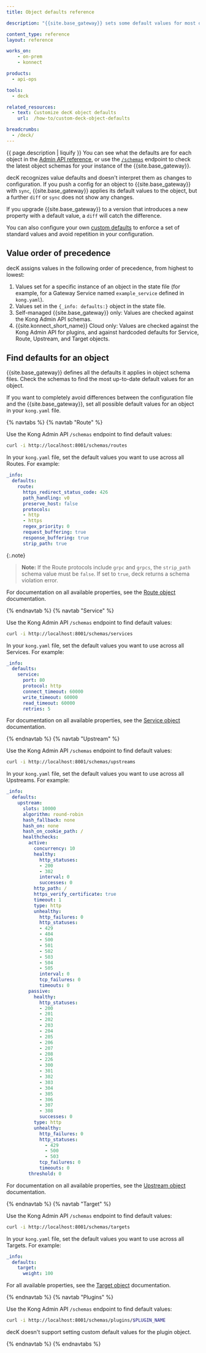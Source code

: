 ```yaml
---
title: Object defaults reference

description: "{{site.base_gateway}} sets some default values for most objects, including Kong plugins."

content_type: reference
layout: reference

works_on:
    - on-prem
    - konnect

products:
  - api-ops

tools:
  - deck

related_resources:
  - text: Customize decK object defaults
    url:  /how-to/custom-deck-object-defaults

breadcrumbs:
  - /deck/
---
```


{{ page.description | liquify }} You can see what the defaults are for each object in the
[Admin API reference](https://docs.konghq.com/gateway/latest/admin-api/), or use the
[`/schemas`](#find-defaults-for-an-object) endpoint to
check the latest object schemas for your instance of the {{site.base_gateway}}.

decK recognizes value defaults and doesn't interpret them as changes to
configuration. If you push a config for an object to {{site.base_gateway}} with
`sync`, {{site.base_gateway}} applies its default values to the object,
but a further `diff` or `sync` does not show any changes.

If you upgrade {{site.base_gateway}} to a version that introduces a new
property with a default value, a `diff` will catch the difference.

You can also configure your own [custom defaults](#set-custom-defaults) to
enforce a set of standard values and avoid repetition in your configuration.

## Value order of precedence

decK assigns values in the following order of precedence, from highest to lowest:

1. Values set for a specific instance of an object in the state file
(for example, for a Gateway Service named `example_service` defined in `kong.yaml`).
2. Values set in the `{_info: defaults:}` object in the state file.
3. Self-managed {{site.base_gateway}} only: Values are checked against the Kong
Admin API schemas.
4. {{site.konnect_short_name}} Cloud only: Values are checked against the Kong Admin API for plugins,
and against hardcoded defaults for Service, Route, Upstream, and Target objects.

## Find defaults for an object

{{site.base_gateway}} defines all the defaults it applies in object schema files.
Check the schemas to find the most up-to-date default values for an object.

If you want to completely avoid differences between the configuration file and
the {{site.base_gateway}}, set all possible default values for an object in your
`kong.yaml` file.

{% navtabs %}
{% navtab "Route" %}

Use the Kong Admin API `/schemas` endpoint to find default values:

```sh
curl -i http://localhost:8001/schemas/routes
```

In your `kong.yaml` file, set the default values you want to use across all Routes.
For example:

```yaml
_info:
  defaults:
    route:
      https_redirect_status_code: 426
      path_handling: v0
      preserve_host: false
      protocols:
      - http
      - https
      regex_priority: 0
      request_buffering: true
      response_buffering: true
      strip_path: true
```

{:.note}
> **Note:** If the Route protocols include `grpc` and `grpcs`, the `strip_path`
schema value must be `false`. If set to `true`, deck returns a schema
violation error.

For documentation on all available properties, see the
[Route object](/api/gateway/admin-ee/#/operations/list-route/) documentation.

{% endnavtab %}
{% navtab "Service" %}

Use the Kong Admin API `/schemas` endpoint to find default values:

```sh
curl -i http://localhost:8001/schemas/services
```

In your `kong.yaml` file, set the default values you want to use across all
Services. For example:

```yaml
_info:
  defaults:
    service:
      port: 80
      protocol: http
      connect_timeout: 60000
      write_timeout: 60000
      read_timeout: 60000
      retries: 5
```

For documentation on all available properties, see the
[Service object](/api/gateway/admin-ee/#/operations/list-service) documentation.

{% endnavtab %}
{% navtab "Upstream" %}

Use the Kong Admin API `/schemas` endpoint to find default values:

```sh
curl -i http://localhost:8001/schemas/upstreams
```

In your `kong.yaml` file, set the default values you want to use across all
Upstreams. For example:

```yaml
_info:
  defaults:
    upstream:
      slots: 10000
      algorithm: round-robin
      hash_fallback: none
      hash_on: none
      hash_on_cookie_path: /
      healthchecks:
        active:
          concurrency: 10
          healthy:
            http_statuses:
            - 200
            - 302
            interval: 0
            successes: 0
          http_path: /
          https_verify_certificate: true
          timeout: 1
          type: http
          unhealthy:
            http_failures: 0
            http_statuses:
            - 429
            - 404
            - 500
            - 501
            - 502
            - 503
            - 504
            - 505
            interval: 0
            tcp_failures: 0
            timeouts: 0
        passive:
          healthy:
            http_statuses:
            - 200
            - 201
            - 202
            - 203
            - 204
            - 205
            - 206
            - 207
            - 208
            - 226
            - 300
            - 301
            - 302
            - 303
            - 304
            - 305
            - 306
            - 307
            - 308
            successes: 0
          type: http
          unhealthy:
            http_failures: 0
            http_statuses:
              - 429
              - 500
              - 503
            tcp_failures: 0
            timeouts: 0
        threshold: 0
```

For documentation on all available properties, see the
[Upstream object](/api/gateway/admin-ee/#/operations/list-upstream/) documentation.

{% endnavtab %}
{% navtab "Target" %}

Use the Kong Admin API `/schemas` endpoint to find default values:

```sh
curl -i http://localhost:8001/schemas/targets
```

In your `kong.yaml` file, set the default values you want to use across all
Targets. For example:

```yaml
_info:
  defaults:
    target:
      weight: 100
```
For all available properties, see the
[Target object](/api/gateway/admin-ee/#/operations/list-target-with-upstream/) documentation.

{% endnavtab %}
{% navtab "Plugins" %}

Use the Kong Admin API `/schemas` endpoint to find default values:

```sh
curl -i http://localhost:8001/schemas/plugins/$PLUGIN_NAME
```

decK doesn't support setting custom default values for the plugin object.

{% endnavtab %}
{% endnavtabs %}
